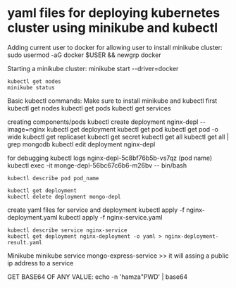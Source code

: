 # yaml files for deploying kubernetes cluster using minikube and kubectl


Adding current user to docker for allowing user to install minikube cluster:
	sudo usermod -aG docker $USER && newgrp docker

Starting a minikube cluster:
	minikube start --driver=docker

	kubectl get nodes
	minikube status


Basic kubectl commands:
	Make sure to install minikube and kubectl first
	kubectl get nodes
	kubectl get pods
	kubectl get services

creating components/pods
	kubectl create	deployment nginx-depl --image=nginx
	kubectl get deployment
	kubectl get pod
	kubectl get pod -o wide
	kubectl get replicaset
	kubectl get secret
	kubectl get all
	kubectl get all | grep mongodb
	kubectl edit deployment nginx-depl
	

for debugging
	kubectl logs nginx-depl-5c8bf76b5b-vs7qz (pod name)
	kubectl exec -it monge-depl-56bc67c6b6-m26bv -- bin/bash
	
	kubectl describe pod pod_name
	
	kubectl get deployment
	kubectl delete deployment mongo-depl
	
create yaml files for service and deployment
	kubectl apply -f nginx-deployment.yaml
	kubectl apply -f nginx-service.yaml
	
	kubectl describe service nginx-service
	kubectl get deployment nginx-deployment -o yaml > nginx-deployment-result.yaml
	
	
Minikube
	minikube service mongo-express-service >> it will assing a public ip address to a service
	
	
GET BASE64 OF ANY VALUE:
	echo -n 'hamza"PWD' | base64